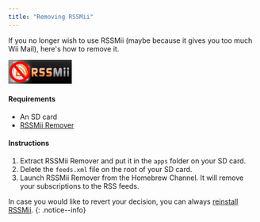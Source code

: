 ```yaml
---
title: "Removing RSSMii"
---
```


If you no longer wish to use RSSMii (maybe because it gives you too much Wii Mail), here's how to remove it.

![Removing RSSMii](/images/homebrew/rssmii/rssmii-remove.png)

#### Requirements

* An SD card
* [RSSMii Remover](https://oscwii.org/library/app/rssmii-remover)

#### Instructions

1. Extract RSSMii Remover and put it in the `apps` folder on your SD card.
1. Delete the `feeds.xml` file on the root of your SD card.
1. Launch RSSMii Remover from the Homebrew Channel. It will remove your subscriptions to the RSS feeds.

In case you would like to revert your decision, you can always [reinstall RSSMii](rssmii).
{: .notice--info}
